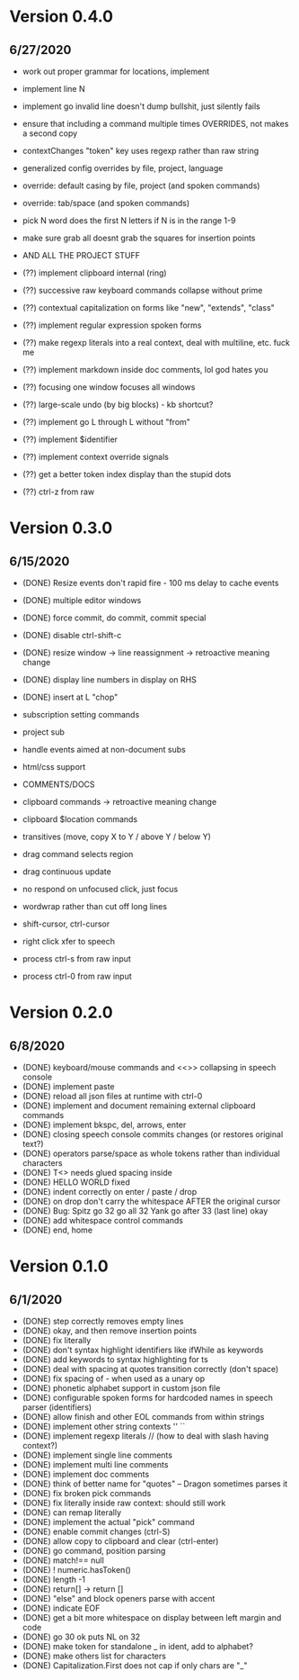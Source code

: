 
# Version 0.4.0
## 6/27/2020

- work out proper grammar for locations, implement
- implement line N
- implement go invalid line doesn't dump bullshit, just silently fails

- ensure that including a command multiple times OVERRIDES, not makes a second copy
- contextChanges "token" key uses regexp rather than raw string

- generalized config overrides by file, project, language
- override: default casing by file, project (and spoken commands)
- override: tab/space (and spoken commands)
- pick N word does the first N letters if N is in the range 1-9
- make sure grab all doesnt grab the squares for insertion points

- AND ALL THE PROJECT STUFF

- (??) implement clipboard internal (ring)
- (??) successive raw keyboard commands collapse without prime
- (??) contextual capitalization on forms like "new", "extends", "class"
- (??) implement regular expression spoken forms
- (??) make regexp literals into a real context, deal with multiline, etc. fuck me
- (??) implement markdown inside doc comments, lol god hates you
- (??) focusing one window focuses all windows
- (??) large-scale undo (by big blocks) - kb shortcut?
- (??) implement go L through L without "from"
- (??) implement $identifier
- (??) implement context override signals
- (??) get a better token index display than the stupid dots
- (??) ctrl-z from raw


# Version 0.3.0
## 6/15/2020

- (DONE)  Resize events don't rapid fire - 100 ms delay to cache events
- (DONE)  multiple editor windows
- (DONE)  force commit, do commit, commit special
- (DONE)  disable ctrl-shift-c
- (DONE)  resize window -> line reassignment -> retroactive meaning change
- (DONE)  display line numbers in display on RHS
- (DONE)  insert at L "chop"

- subscription setting commands
- project sub
- handle events aimed at non-document subs

- html/css support
- COMMENTS/DOCS

- clipboard commands -> retroactive meaning change

- clipboard $location commands
- transitives (move, copy X to Y / above Y / below Y)


- drag command selects region
- drag continuous update

- no respond on unfocused click, just focus
- wordwrap rather than cut off long lines

- shift-cursor, ctrl-cursor
- right click xfer to speech

- process ctrl-s from raw input
- process ctrl-0 from raw input





# Version 0.2.0
## 6/8/2020

- (DONE)  keyboard/mouse commands and <<>> collapsing in speech console
- (DONE)  implement paste
- (DONE)  reload all json files at runtime with ctrl-0
- (DONE)  implement and document remaining external clipboard commands
- (DONE)  implement bkspc, del, arrows, enter
- (DONE)  closing speech console commits changes (or restores original text?)
- (DONE)  operators parse/space as whole tokens rather than individual characters
- (DONE)  T<> needs glued spacing inside
- (DONE)  HELLO WORLD fixed
- (DONE)  indent correctly on enter / paste / drop
- (DONE)  on drop don't carry the whitespace AFTER the original cursor
- (DONE)  Bug:  Spitz go 32 go all 32 Yank go after 33 (last line) okay
- (DONE)  add whitespace control commands
- (DONE)  end, home


# Version 0.1.0
## 6/1/2020

- (DONE)  step correctly removes empty lines
- (DONE)  okay, and then remove insertion points
- (DONE)  fix literally
- (DONE)  don't syntax highlight identifiers like ifWhile as keywords
- (DONE)  add keywords to syntax highlighting for ts
- (DONE)  deal with spacing at quotes transition correctly (don't space)
- (DONE)  fix spacing of - when used as a unary op
- (DONE)  phonetic alphabet support in custom json file
- (DONE)  configurable spoken forms for hardcoded names in speech parser (identifiers)
- (DONE)  allow finish and other EOL commands from within strings
- (DONE)  implement other string contexts '' ``
- (DONE)  implement regexp literals // (how to deal with slash having context?)
- (DONE)  implement single line comments
- (DONE)  implement multi line comments
- (DONE)  implement doc comments
- (DONE)  think of better name for "quotes" – Dragon sometimes parses it
- (DONE)  fix broken pick commands
- (DONE)  fix literally inside raw context: should still work
- (DONE)  can remap literally
- (DONE)  implement the actual "pick" command
- (DONE)  enable commit changes (ctrl-S)
- (DONE)  allow copy to clipboard and clear (ctrl-enter)
- (DONE)  go command, position parsing
- (DONE)  match!== null
- (DONE)  ! numeric.hasToken()
- (DONE)  length -1
- (DONE)  return[] -> return []
- (DONE)  "else" and block openers parse with accent
- (DONE)  indicate EOF
- (DONE)  get a bit more whitespace on display between left margin and code
- (DONE)  go 30 ok puts NL on 32
- (DONE)  make token for standalone _ in ident, add to alphabet?
- (DONE)  make others list for characters
- (DONE)  Capitalization.First does not cap if only chars are "_" 


